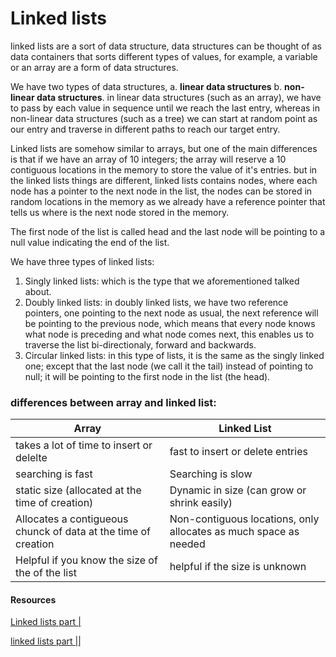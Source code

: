 # Linked lists

linked lists are a sort of data structure, data structures can be thought of as data containers that sorts different types of values, for example, a variable or an array are a form of data structures.

We have two types of data structures, a. **linear data structures** b. **non-linear data structures**.
in linear data structures (such as an array), we have to pass by each value in sequence until we reach the last entry, whereas in non-linear data structures (such as a tree) we can start at random point as our entry and traverse in different paths to reach our target entry.

Linked lists are somehow similar to arrays, but one of the main differences is that if we have an array of 10 integers; the array will reserve a 10 contiguous locations in the memory to store the value of it's entries. but in the linked lists things are different, linked lists contains nodes, where each node has a pointer to the next node in the list, the nodes can be stored in random locations in the memory as we already have a reference pointer that tells us where is the next node stored in the memory.

The first node of the list is called head and the last node will be pointing to a null value indicating the end of the list.

We have three types of linked lists:

1. Singly linked lists: which is the type that we aforementioned talked about.
2. Doubly linked lists: in doubly linked lists, we have two reference pointers, one pointing to the next node as usual, the next reference will be pointing to the previous node, which means that every node knows what node is preceding and what node comes next, this enables us to traverse the list bi-directionaly, forward and backwards.
3. Circular linked lists: in this type of lists, it is the same as the singly linked one; except that the last node (we call it the tail) instead of pointing to null; it will be pointing to the first node in the list (the head).

### differences between array and linked list:

| Array                                                          | Linked List                                                      |
| -------------------------------------------------------------- | ---------------------------------------------------------------- |
| takes a lot of time to insert or delelte                       | fast to insert or delete entries                                 |
| searching is fast                                              | Searching is slow                                                |
| static size (allocated at the time of creation)                | Dynamic in size (can grow or shrink easily)                      |
| Allocates a contigueous chunck of data at the time of creation | Non-contiguous locations, only allocates as much space as needed |
| Helpful if you know the size of the of the list                | helpful if the size is unknown                                   |

#### Resources

[Linked lists part |](https://medium.com/basecs/whats-a-linked-list-anyway-part-1-d8b7e6508b9d)

[linked lists part ||](https://medium.com/basecs/whats-a-linked-list-anyway-part-2-131d96f71996)
